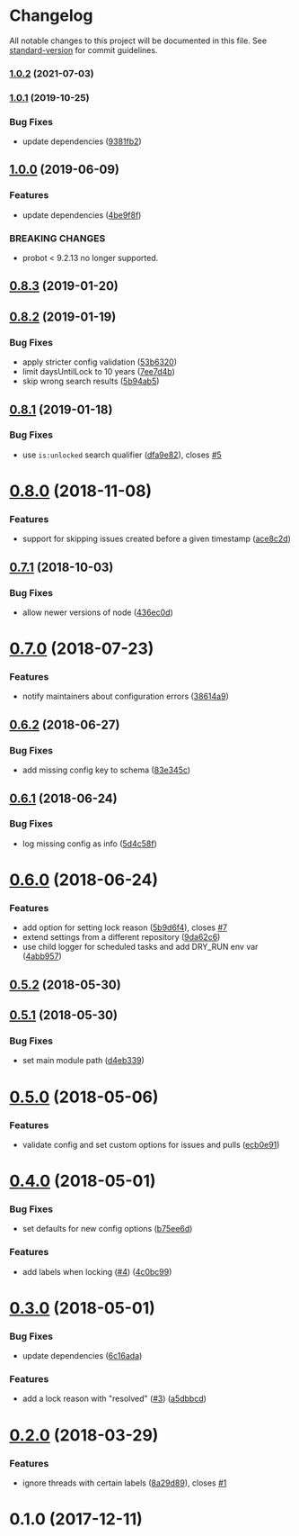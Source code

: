# Changelog

All notable changes to this project will be documented in this file. See [standard-version](https://github.com/conventional-changelog/standard-version) for commit guidelines.

### [1.0.2](https://github.com/dessant/lock-threads-app/compare/v1.0.1...v1.0.2) (2021-07-03)

### [1.0.1](https://github.com/dessant/lock-threads-app/compare/v1.0.0...v1.0.1) (2019-10-25)


### Bug Fixes

* update dependencies ([9381fb2](https://github.com/dessant/lock-threads-app/commit/9381fb23661a4f75fd212751222d2ac7122bc693))

## [1.0.0](https://github.com/dessant/lock-threads-app/compare/v0.8.3...v1.0.0) (2019-06-09)


### Features

* update dependencies ([4be9f8f](https://github.com/dessant/lock-threads-app/commit/4be9f8f))


### BREAKING CHANGES

* probot < 9.2.13 no longer supported.



<a name="0.8.3"></a>
## [0.8.3](https://github.com/dessant/lock-threads-app/compare/v0.8.2...v0.8.3) (2019-01-20)



<a name="0.8.2"></a>
## [0.8.2](https://github.com/dessant/lock-threads-app/compare/v0.8.1...v0.8.2) (2019-01-19)


### Bug Fixes

* apply stricter config validation ([53b6320](https://github.com/dessant/lock-threads-app/commit/53b6320))
* limit daysUntilLock to 10 years ([7ee7d4b](https://github.com/dessant/lock-threads-app/commit/7ee7d4b))
* skip wrong search results ([5b94ab5](https://github.com/dessant/lock-threads-app/commit/5b94ab5))



<a name="0.8.1"></a>
## [0.8.1](https://github.com/dessant/lock-threads-app/compare/v0.8.0...v0.8.1) (2019-01-18)


### Bug Fixes

* use `is:unlocked` search qualifier ([dfa9e82](https://github.com/dessant/lock-threads-app/commit/dfa9e82)), closes [#5](https://github.com/dessant/lock-threads-app/issues/5)



<a name="0.8.0"></a>
# [0.8.0](https://github.com/dessant/lock-threads-app/compare/v0.7.1...v0.8.0) (2018-11-08)


### Features

* support for skipping issues created before a given timestamp ([ace8c2d](https://github.com/dessant/lock-threads-app/commit/ace8c2d))



<a name="0.7.1"></a>
## [0.7.1](https://github.com/dessant/lock-threads-app/compare/v0.7.0...v0.7.1) (2018-10-03)


### Bug Fixes

* allow newer versions of node ([436ec0d](https://github.com/dessant/lock-threads-app/commit/436ec0d))



<a name="0.7.0"></a>
# [0.7.0](https://github.com/dessant/lock-threads-app/compare/v0.6.2...v0.7.0) (2018-07-23)


### Features

* notify maintainers about configuration errors ([38614a9](https://github.com/dessant/lock-threads-app/commit/38614a9))



<a name="0.6.2"></a>
## [0.6.2](https://github.com/dessant/lock-threads-app/compare/v0.6.1...v0.6.2) (2018-06-27)


### Bug Fixes

* add missing config key to schema ([83e345c](https://github.com/dessant/lock-threads-app/commit/83e345c))



<a name="0.6.1"></a>
## [0.6.1](https://github.com/dessant/lock-threads-app/compare/v0.6.0...v0.6.1) (2018-06-24)


### Bug Fixes

* log missing config as info ([5d4c58f](https://github.com/dessant/lock-threads-app/commit/5d4c58f))



<a name="0.6.0"></a>
# [0.6.0](https://github.com/dessant/lock-threads-app/compare/v0.5.2...v0.6.0) (2018-06-24)


### Features

* add option for setting lock reason ([5b9d6f4](https://github.com/dessant/lock-threads-app/commit/5b9d6f4)), closes [#7](https://github.com/dessant/lock-threads-app/issues/7)
* extend settings from a different repository ([9da62c6](https://github.com/dessant/lock-threads-app/commit/9da62c6))
* use child logger for scheduled tasks and add DRY_RUN env var ([4abb957](https://github.com/dessant/lock-threads-app/commit/4abb957))



<a name="0.5.2"></a>
## [0.5.2](https://github.com/dessant/lock-threads-app/compare/v0.5.1...v0.5.2) (2018-05-30)



<a name="0.5.1"></a>
## [0.5.1](https://github.com/dessant/lock-threads-app/compare/v0.5.0...v0.5.1) (2018-05-30)


### Bug Fixes

* set main module path ([d4eb339](https://github.com/dessant/lock-threads-app/commit/d4eb339))



<a name="0.5.0"></a>
# [0.5.0](https://github.com/dessant/lock-threads-app/compare/v0.4.0...v0.5.0) (2018-05-06)


### Features

* validate config and set custom options for issues and pulls ([ecb0e91](https://github.com/dessant/lock-threads-app/commit/ecb0e91))



<a name="0.4.0"></a>
# [0.4.0](https://github.com/dessant/lock-threads-app/compare/v0.3.0...v0.4.0) (2018-05-01)


### Bug Fixes

* set defaults for new config options ([b75ee6d](https://github.com/dessant/lock-threads-app/commit/b75ee6d))


### Features

* add labels when locking ([#4](https://github.com/dessant/lock-threads-app/issues/4)) ([4c0bc99](https://github.com/dessant/lock-threads-app/commit/4c0bc99))



<a name="0.3.0"></a>
# [0.3.0](https://github.com/dessant/lock-threads-app/compare/v0.2.0...v0.3.0) (2018-05-01)


### Bug Fixes

* update dependencies ([6c16ada](https://github.com/dessant/lock-threads-app/commit/6c16ada))


### Features

* add a lock reason with "resolved" ([#3](https://github.com/dessant/lock-threads-app/issues/3)) ([a5dbbcd](https://github.com/dessant/lock-threads-app/commit/a5dbbcd))



<a name="0.2.0"></a>
# [0.2.0](https://github.com/dessant/lock-threads-app/compare/v0.1.0...v0.2.0) (2018-03-29)


### Features

* ignore threads with certain labels ([8a29d89](https://github.com/dessant/lock-threads-app/commit/8a29d89)), closes [#1](https://github.com/dessant/lock-threads-app/issues/1)



<a name="0.1.0"></a>
# 0.1.0 (2017-12-11)
